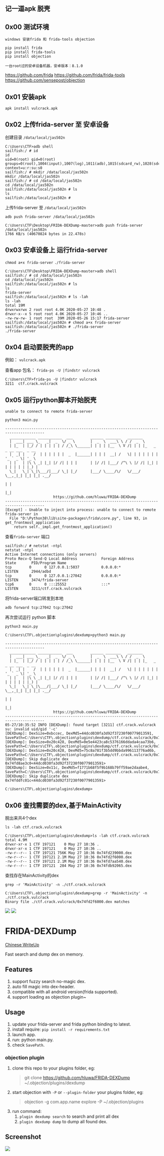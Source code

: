 ## 记一道apk 脱壳

## 0x00 测试环境

```
windows 安装frida 和 frida-tools objection

pip install frida
pip install frida-tools
pip install objection

一台root过的安卓设备机器，安卓版本：8.1.0
```
https://github.com/frida
https://github.com/frida/frida-tools
https://github.com/sensepost/objection

## 0x01 安装apk

`apk install vulcrack.apk`

## 0x02 上传frida-server 至 安卓设备

创建目录 `/data/local/jas502n`

```
C:\Users\CTF>adb shell
sailfish:/ # id
id
uid=0(root) gid=0(root) groups=0(root),1004(input),1007(log),1011(adb),1015(sdcard_rw),1028(sdcard_r),3001(net_bt_admin),3002(net_bt),3003(inet),3006(net_bw_stats),3009(readproc),3011(uhid) context=u:r:su:s0
sailfish:/ # mkdir /data/local/jas502n
mkdir /data/local/jas502n
sailfish:/ # cd /data/local/jas502n
cd /data/local/jas502n
sailfish:/data/local/jas502n # ls
ls
sailfish:/data/local/jas502n #
````

上传frida-server 至 `/data/local/jas502n`

`adb push frida-server /data/local/jas502n`

```
C:\Users\CTF\Desktop\FRIDA-DEXDump-master>adb push frida-server /data/local/jas502n
1766 KB/s (40670824 bytes in 22.478s)
```
## 0x03 安卓设备上 运行frida-server 

`chmod a+x frida-server`
`./frida-server`

```
C:\Users\CTF\Desktop\FRIDA-DEXDump-master>adb shell
sailfish:/ # cd /data/local/jas502n
cd /data/local/jas502n
sailfish:/data/local/jas502n # ls
ls
frida-server
sailfish:/data/local/jas502n # ls -lah
ls -lah
total 19M
drwxrwxrwx 2 root root 4.0K 2020-05-27 10:48 .
drwxr-x--x 5 root root 4.0K 2020-05-27 10:46 ..
-rw-rw-rw- 1 root root  39M 2020-05-26 15:17 frida-server
sailfish:/data/local/jas502n # chmod a+x frida-server
sailfish:/data/local/jas502n # ./frida-server
./frida-server
```
## 0x04 启动要脱壳的app

例如： `vulcrack.apk`

查看app 包名： `frida-ps -U |findstr vulcrack `


```
C:\Users\CTF>frida-ps -U |findstr vulcrack
3211  ctf.crack.vulcrack
```
## 0x05 运行python脚本开始脱壳

`unable to connect to remote frida-server `

```
python3 main.py

----------------------------------------------------------------------------------------
  ____________ ___________  ___        ______ _______   _______
  |  ___| ___ \_   _|  _  \/ _ \       |  _  \  ___\ \ / /  _  \
  | |_  | |_/ / | | | | | / /_\ \______| | | | |__  \ V /| | | |_   _ _ __ ___  _ __
  |  _| |    /  | | | | | |  _  |______| | | |  __| /   \| | | | | | | '_ ` _ \| '_ \
  | |   | |\ \ _| |_| |/ /| | | |      | |/ /| |___/ /^\ \ |/ /| |_| | | | | | | |_) |
  \_|   \_| \_|\___/|___/ \_| |_/      |___/ \____/\/   \/___/  \__,_|_| |_| |_| .__/
                                                                               | |
                                                                               |_|
                      https://github.com/hluwa/FRIDA-DEXDump
----------------------------------------------------------------------------------------
[Except] - Unable to inject into process: unable to connect to remote frida-server in
  File "D:\Python38\lib\site-packages\frida\core.py", line 93, in get_frontmost_application
    return self._impl.get_frontmost_application()
```

查看`frida-server` 端口

```
sailfish:/ # netstat -ntpl
netstat -ntpl
Active Internet connections (only servers)
Proto Recv-Q Send-Q Local Address           Foreign Address         State       PID/Program Name
tcp        0      0 127.0.0.1:5037          0.0.0.0:*               LISTEN      2944/adbd
tcp        0      0 127.0.0.1:27042         0.0.0.0:*               LISTEN      3474/frida-server
tcp6       0      0 :::25552                :::*                    LISTEN      3211/ctf.crack.vulcrack
```

将frida-server端口转发到本地

`adb forward tcp:27042 tcp:27042`

再次尝试运行 python 脚本

`python3 main.py`

```
C:\Users\CTF\.objection\plugins\dexdump>python3 main.py

----------------------------------------------------------------------------------------
  ____________ ___________  ___        ______ _______   _______
  |  ___| ___ \_   _|  _  \/ _ \       |  _  \  ___\ \ / /  _  \
  | |_  | |_/ / | | | | | / /_\ \______| | | | |__  \ V /| | | |_   _ _ __ ___  _ __
  |  _| |    /  | | | | | |  _  |______| | | |  __| /   \| | | | | | | '_ ` _ \| '_ \
  | |   | |\ \ _| |_| |/ /| | | |      | |/ /| |___/ /^\ \ |/ /| |_| | | | | | | |_) |
  \_|   \_| \_|\___/|___/ \_| |_/      |___/ \____/\/   \/___/  \__,_|_| |_| |_| .__/
                                                                               | |
                                                                               |_|
                      https://github.com/hluwa/FRIDA-DEXDump
----------------------------------------------------------------------------------------
05-27/10:35:52 INFO [DEXDump]: found target [3211] ctf.crack.vulcrack
su: invalid uid/gid '-c'
[DEXDump]: DexSize=0xbccec, DexMd5=44dcd030fa3d92f37230f00779013591, SavePath=C:\Users\CTF\.objection\plugins\dexdump/ctf.crack.vulcrack/0x74fd239000.dex
[DEXDump]: DexSize=0x20c428, DexMd5=0e5e4423ca8c5376166ddada4caa73b6, SavePath=C:\Users\CTF\.objection\plugins\dexdump/ctf.crack.vulcrack/0x74fd2f6000.dex
[DEXDump]: DexSize=0x20c428, DexMd5=75c8a781f3b5dd9bbda996113776ad6b, SavePath=C:\Users\CTF\.objection\plugins\dexdump/ctf.crack.vulcrack/0x74fd7aa540.dex
[DEXDump]: Skip duplicate dex 0x74fd8ae3c0<44dcd030fa3d92f37230f00779013591>
[DEXDump]: DexSize=0x11c, DexMd5=f1771b68f5f9b168b79ff59ae2daabe4, SavePath=C:\Users\CTF\.objection\plugins\dexdump/ctf.crack.vulcrack/0x74fdb92065.dex
[DEXDump]: Skip duplicate dex 0x74fddfc01c<44dcd030fa3d92f37230f00779013591>

C:\Users\CTF\.objection\plugins\dexdump>

```

## 0x06 查找需要的dex,基于MainActivity

脱出来共4个dex

`ls -lah ctf.crack.vulcrack`

```
C:\Users\CTF\.objection\plugins\dexdump>ls -lah ctf.crack.vulcrack
total 4.9M
drwxr-xr-x 1 CTF 197121    0 May 27 10:36 .
drwxr-xr-x 1 CTF 197121    0 May 27 10:36 ..
-rw-r--r-- 1 CTF 197121 756K May 27 10:36 0x74fd239000.dex
-rw-r--r-- 1 CTF 197121 2.1M May 27 10:36 0x74fd2f6000.dex
-rw-r--r-- 1 CTF 197121 2.1M May 27 10:36 0x74fd7aa540.dex
-rw-r--r-- 1 CTF 197121  284 May 27 10:36 0x74fdb92065.dex
```
查找存在MainActivity的dex

`grep -r 'MainActivity' -n ./ctf.crack.vulcrack`

```
C:\Users\CTF\.objection\plugins\dexdump>grep -r 'MainActivity' -n ./ctf.crack.vulcrack
Binary file ./ctf.crack.vulcrack/0x74fd2f6000.dex matches
```
![](./dex.png)
![](./flag.png)


# FRIDA-DEXDump

[Chinese WriteUp](https://mp.weixin.qq.com/s/x8_aa762wpsvA4nhSLoppQ)

Fast search and dump dex on memory.

## Features
1. support fuzzy search no-magic dex.
2. auto fill magic into dex-header.
3. compatible with all android version(frida supported).
4. support loading as objection plugin~

## Usage
1. update your frida-server and frida python binding to latest.
2. install require: `pip install -r requirements.txt`
3. launch app.
4. run: python main.py.
5. check `SavePath`.

### objection plugin

1. clone this repo to your plugins folder, eg:
    > git clone https://github.com/hluwa/FRIDA-DEXDump ~/.objection/plugins/dexdump
2. start objection with `-P` or `--plugin-folder` your plugins folder, eg:
    > objection -g com.app.name explore -P ~/.objection/plugins
3. run command:
    1. ` plugin dexdump search ` to search and print all dex
    2. ` plugin dexdump dump ` to dump all found dex.

## Screenshot

![](screenshot.png)
